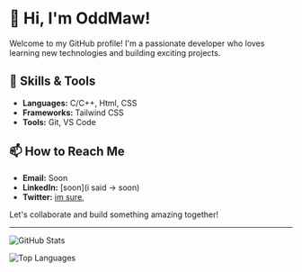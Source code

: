 # 👋 Hi, I'm OddMaw!

Welcome to my GitHub profile! I'm a passionate developer who loves learning new technologies and building exciting projects.

## 🔧 Skills & Tools
- **Languages:**  C/C++, Html, CSS
- **Frameworks:** Tailwind CSS
- **Tools:** Git, VS Code

## 📫 How to Reach Me
- **Email:** Soon
- **LinkedIn:** [soon](i said -> soon)
- **Twitter:** [im sure,](oooyeah!)

Let's collaborate and build something amazing together!

---
![GitHub Stats](https://github-readme-stats.vercel.app/api?oddmaw=yourusername&show_icons=true&theme=radical)

![Top Languages](https://github-readme-stats.vercel.app/api/top-langs/?username=oddmaw&layout=compact&theme=radical)
